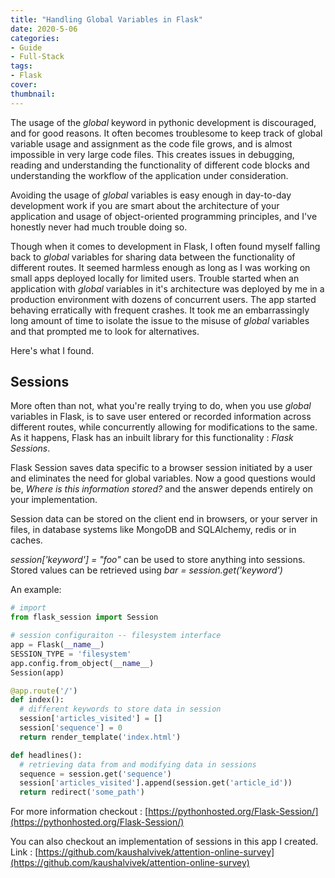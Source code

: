 ```yaml
---
title: "Handling Global Variables in Flask"
date: 2020-5-06
categories:
- Guide
- Full-Stack
tags:
- Flask
cover:
thumbnail:
---
```


The usage of the *global* keyword in pythonic development is discouraged, and for good reasons. It often becomes troublesome to keep track of global variable usage and assignment as the code file grows, and is almost  impossible in very large code files. This creates issues in debugging, reading and understanding the functionality of different code blocks and understanding the workflow of the application under consideration.

<!--more-->

Avoiding the usage of *global* variables is easy enough in day-to-day development work if you are smart about the architecture of your application and usage of object-oriented programming principles, and I've honestly never had much trouble doing so.

Though when it comes to development in Flask, I often found myself falling back to *global* variables for sharing data between the functionality of different routes. It seemed harmless enough as long as I was working on small apps deployed locally for limited users. Trouble started when an application with *global* variables in it's architecture was deployed by me in a production environment with dozens of concurrent users. The app started behaving erratically with frequent crashes. It took me an embarrassingly long amount of time to isolate the issue to the misuse of *global* variables and that prompted me to look for alternatives.

Here's what I found.

## Sessions

More often than not, what you're really trying to do, when you use *global* variables in Flask, is to save user entered or recorded information across different routes, while concurrently allowing for modifications to the same. As it happens, Flask has an inbuilt library for this functionality : *Flask Sessions*.

Flask Session saves data specific to a browser session initiated by a user and eliminates the need for global variables. Now a good questions would be, *Where is this information stored?* and the answer depends entirely on your implementation.

Session data can be stored on the client end in browsers, or your server in files, in database systems like MongoDB and SQLAlchemy, redis or in caches.

*session['keyword'] = "foo"* can be used to store anything into sessions.  
Stored values can be retrieved using *bar = session.get('keyword')*

An example:
```python
# import
from flask_session import Session

# session configuraiton -- filesystem interface
app = Flask(__name__)
SESSION_TYPE = 'filesystem'
app.config.from_object(__name__)
Session(app)

@app.route('/')
def index():
  # different keywords to store data in session
  session['articles_visited'] = []
  session['sequence'] = 0
  return render_template('index.html')

def headlines():
  # retrieving data from and modifying data in sessions
  sequence = session.get('sequence')
  session['articles_visited'].append(session.get('article_id'))
  return redirect('some_path')
```

For more information checkout : [https://pythonhosted.org/Flask-Session/](https://pythonhosted.org/Flask-Session/)  

You can also checkout an implementation of sessions in this app I created. Link : [https://github.com/kaushalvivek/attention-online-survey](https://github.com/kaushalvivek/attention-online-survey)